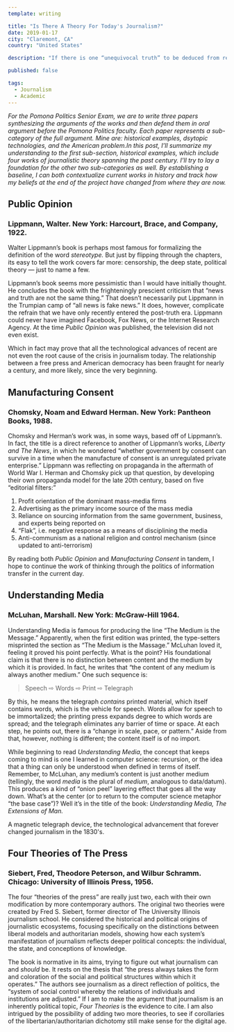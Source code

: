 ```yaml
---
template: writing

title: "Is There A Theory For Today's Journalism?"
date: 2019-01-17
city: "Claremont, CA"
country: "United States"

description: "If there is one “unequivocal truth” to be deduced from reading exclusively books about journalism, it’s that 2019 is not journalism's first crisis. If we’ll allow ourselves a second one — it’s probably that unequivocal truth doesn’t exist. When dealing in unequivocal truths, it’s usually best to stick to one."

published: false

tags:
  - Journalism
  - Academic
---
```


_For the Pomona Politics Senior Exam, we are to write three papers synthesizing the arguments of the works and then defend them in oral argument before the Pomona Politics faculty. Each paper represents a sub-category of the full argument. Mine are: historical examples, dsytopic technologies, and the American problem.In this post, I’ll summarize my understanding to the first sub-section, historical examples, which include four works of journalistic theory spanning the past century. I’ll try to lay a foundation for the other two sub-categories as well. By establishing a baseline, I can both contextualize current works in history and track how my beliefs at the end of the project have changed from where they are now._

## Public Opinion

### Lippmann, Walter. New York: Harcourt, Brace, and Company, 1922.

Walter Lippmann’s book is perhaps most famous for formalizing the definition of the word _stereotype._ But just by flipping through the chapters, its easy to tell the work covers far more: censorship, the deep state, political theory — just to name a few.

Lippmann’s book seems more pessimistic than I would have initially thought. He concludes the book with the frighteningly prescient criticism that “news and truth are not the same thing.” That doesn’t necessarily put Lippmann in the Trumpian camp of “all news is fake news.” It does, however, complicate the refrain that we have only recently entered the post-truth era. Lippmann could never have imagined Facebook, Fox News, or the Internet Research Agency. At the time _Public Opinion_ was published, the television did not even exist.

Which in fact may prove that all the technological advances of recent are not even the root cause of the crisis in journalism today. The relationship between a free press and American democracy has been fraught for nearly a century, and more likely, since the very beginning.

## Manufacturing Consent

### Chomsky, Noam and Edward Herman. New York: Pantheon Books, 1988.

Chomsky and Herman’s work was, in some ways, based off of Lippmann’s. In fact, the title is a direct reference to another of Lippmann’s works, _Liberty and The News_, in which he wondered “whether government by consent can survive in a time when the manufacture of consent is an unregulated private enterprise.” Lippmann was reflecting on propaganda in the aftermath of World War I. Herman and Chomsky pick up that question, by developing their own propaganda model for the late 20th century, based on five “editorial filters:”

1.  Profit orientation of the dominant mass-media firms
2.  Advertising as the primary income source of the mass media
3.  Reliance on sourcing information from the same government, business, and experts being reported on
4.  “Flak”, i.e. negative response as a means of disciplining the media
5.  Anti-communism as a national religion and control mechanism (since updated to anti-terrorism)

By reading both _Public Opinion_ and _Manufacturing Consent_ in tandem, I hope to continue the work of thinking through the politics of information transfer in the current day.

## Understanding Media

### McLuhan, Marshall. New York: McGraw-Hill 1964.

Understanding Media is famous for producing the line “The Medium is the Message.” Apparently, when the first edition was printed, the type-setters misprinted the section as “The Medium is the Massage.” McLuhan loved it, feeling it proved his point perfectly. What is the point? His foundational claim is that there is no distinction between content and the medium by which it is provided. In fact, he writes that “the content of any medium is always another medium.” One such sequence is:

> Speech ⇨ Words ⇨ Print ⇨ Telegraph

By this, he means the telegraph _contains_ printed material, which itself contains words, which is the vehicle for speech. Words allow for speech to be immortalized; the printing press expands degree to which words are spread; and the telegraph eliminates any barrier of time or space. At each step, he points out, there is a “change in scale, pace, or pattern.” Aside from that, however, nothing is different; the content itself is of no import.

While beginning to read _Understanding_ _Media_, the concept that keeps coming to mind is one I learned in computer science: recursion, or the idea that a thing can only be understood when defined in terms of itself. Remember, to McLuhan, any medium’s content is just another medium (tellingly, the word
_media_ is the plural of _medium_, analogous to data/datum). This produces a kind of “onion peel” layering effect that goes all the way down. What’s at the center (or to return to the computer science metaphor “the base case”)? Well it’s in the title of the book: _Understanding Media, The Extensions of Man._

<span class="figcaption_hack">A magnetic telegraph device, the technological advancement that forever changed
journalism in the 1830's.</span>

## Four Theories of The Press

### Siebert, Fred, Theodore Peterson, and Wilbur Schramm. Chicago: University of Illinois Press, 1956.

The four “theories of the press” are really just two, each with their own modification by more contemporary authors. The original two theories were created by Fred S. Siebert, former director of The University Illinois journalism school. He considered the historical and political origins of journalistic ecosystems, focusing specifically on the distinctions between liberal models and authoritarian models, showing how each system’s manifestation of journalism reflects deeper political concepts: the individual, the state, and conceptions of knowledge.

The book is normative in its aims, trying to figure out what journalism can and _should_ be. It rests on the thesis that “the press always takes the form and coloration of the social and political structures within which it operates.” The authors see journalism as a direct reflection of politics, the “system of social control whereby the relations of individuals and institutions are adjusted.” If I am to make the argument that journalism is an inherently political topic, _Four Theories_ is the evidence to cite. I am also intrigued by the possibility of adding two more theories, to see if corollaries of the libertarian/authoritarian dichotomy still make sense for the digital age.
